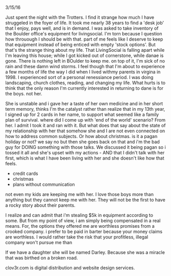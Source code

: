 3/15/16

Just spent the night with the Trotters. I find it strange how much I have struggeled in the foyer of life. It took me nearly 38 years to find a 'desk job' that I enjoy, pays well, and is in demand. I was asked to take inventory of the Boulder office's equipment for livingsocial. I'm torn because I question how throuough I should be with that. part of me feels like I deserve to keep that equipment instead of being enticed with empty 'stock options'. But that's the strange thing about my life. That LivingSocial is falling apart while I'm leaving this house; while I got kicked out of cornerstone, while danae is gone. There is nothing left in BOulder to keep me. on top of it, I'm sick of no rain and these damn wind storms. I feel though that I'm about to experience a few months of life the way I did when I lived withmy parents in virgina in 1998. I experienced sort of a personal renessiance period. I was doing landscaping, church clothes, reading, and changing my life. What hurts is to think that the only reason I'm currently interested in returning to dane is for the boys. not her.

She is unstable and i gave her a taste of her own medicine and in her short term memory, thinks I'm the catalyst rather than realize that in my 13th year, I signed up for 2 cards in her name, to support what seemed like a family plan of survival. where did I come up with 'end of the world' scenario? From her. I admit I took it and ran with it. But what does that say about the state of my relationship with her that somehow she and I are not even connected on how to address common subjects. Or how about christmas. is it a pagan holiday or not? we say no but then she goes back on that and i'm the bad guy for DOING something with those talks. We discussed it being pagan so i tossed it all and she's upset with my actions - AND that I didn't talk with her first, which is what I have been living with her and she doesn't like how that feels.

- credit cards
- christmas
- plans without communication

not even my kids are keeping me with her. I love those boys more than anything but they cannot keep me with her. They will not be the first to have a rocky story about their parents.

I realize and can admit that i'm stealing $5k in equipment according to some. But from my point of view, i am simply being compensated in a real means. For, the options they offered me are worthless promises from a crooked company. i prefer to be paid in barter because your money claims are worthless. I would rather take the risk that your profitless, illegal  company won't pursue me than 

If we have a daughter she will be named Darley. Because she was a miracle that was birthed on a broken road. 

clov3r.com is digital distribution and website design services.

